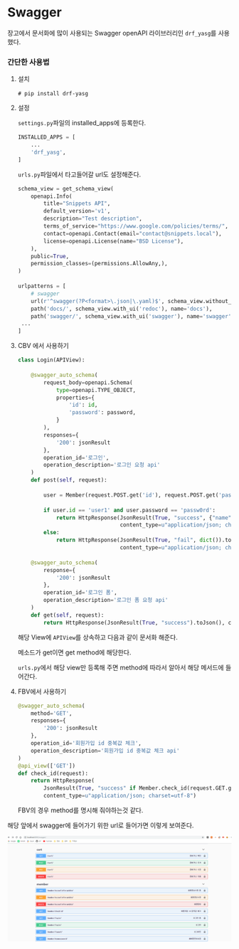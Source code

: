 # Swagger

장고에서 문서화에 많이 사용되는 Swagger openAPI 라이브러리인 `drf_yasg`를 사용했다.

### 간단한 사용법

1. 설치

   `# pip install drf-yasg`

2. 설정

   `settings.py`파일의 installed_apps에 등록한다.

   ```python
   INSTALLED_APPS = [
       ...
       'drf_yasg',
   ]
   ```

    `urls.py`파일에서 타고들어갈 url도 설정해준다.

   ```python
   schema_view = get_schema_view(
       openapi.Info(
           title="Snippets API",
           default_version='v1',
           description="Test description",
           terms_of_service="https://www.google.com/policies/terms/",
           contact=openapi.Contact(email="contact@snippets.local"),
           license=openapi.License(name="BSD License"),
       ),
       public=True,
       permission_classes=(permissions.AllowAny,),
   )
   
   urlpatterns = [
       # swagger
       url(r'^swagger(?P<format>\.json|\.yaml)$', schema_view.without_ui(cache_timeout=0), name='schema-json'),
       path('docs/', schema_view.with_ui('redoc'), name='docs'),
       path('swagger/', schema_view.with_ui('swagger'), name='swagger'),
   	...
   ]
   ```

   

3. CBV 에서 사용하기

   ```python
   class Login(APIView):
   
       @swagger_auto_schema(
           request_body=openapi.Schema(
               type=openapi.TYPE_OBJECT,
               properties={
                   'id': id,
                   'password': password,
               }
           ),
           responses={
               '200': jsonResult
           },
           operation_id='로그인',
           operation_description='로그인 요청 api'
       )
       def post(self, request):
   
           user = Member(request.POST.get('id'), request.POST.get('password'))
   
           if user.id == 'user1' and user.password == 'passw0rd':
               return HttpResponse(JsonResult(True, "success", {"name": "한성혜", }).toJson(),
                                   content_type=u"application/json; charset=utf-8")
           else:
               return HttpResponse(JsonResult(True, "fail", dict()).toJson(),
                                   content_type=u"application/json; charset=utf-8")
   
       @swagger_auto_schema(
           response={
               '200': jsonResult
           },
           operation_id='로그인 폼',
           operation_description='로그인 폼 요청 api'
       )
       def get(self, request):
           return HttpResponse(JsonResult(True, "success").toJson(), content_type=u"application/json; charset=utf-8")
   
   ```

   해당 View에 `APIView`를 상속하고 다음과 같이 문서화 해준다.

   메소드가 get이면 get method에 해당한다.

   `urls.py`에서 해당 view만 등록해 주면 method에 따라서 알아서 해당 메서드에 들어간다.

4. FBV에서 사용하기

   ```python
   @swagger_auto_schema(
       method='GET',
       responses={
           '200': jsonResult
       },
       operation_id='회원가입 id 중복값 체크',
       operation_description='회원가입 id 중복값 체크 api'
   )
   @api_view(['GET'])
   def check_id(request):
       return HttpResponse(
           JsonResult(True, "success" if Member.check_id(request.GET.get('id', None)) else "fail").toJson(),
           content_type=u"application/json; charset=utf-8")
   ```

   FBV의 경우 method를 명시해 줘야하는것 같다.


해당 앞에서 swagger에 들어가기 위한 url로 들어가면 이렇게 보여준다.

![swagger ui](https://github.com/hanseonghye/ShoppingmallProject/blob/master/docs/2.Swagger%26TDD/img/img1.png)



   